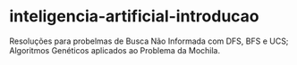 # inteligencia-artificial-introducao
Resoluções para probelmas de Busca Não Informada com DFS, BFS e UCS; Algoritmos Genéticos aplicados ao Problema da Mochila.
